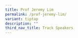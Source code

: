 ```yaml
---
title: Prof Jeremy Lim
permalink: /prof-jeremy-lim/
variant: tiptap
description: ""
third_nav_title: Track Speakers
---
```

